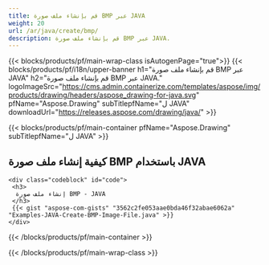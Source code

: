 ```yaml
---
title: قم بإنشاء ملف صورة BMP عبر JAVA
weight: 20
url: /ar/java/create/bmp/
description: قم بإنشاء ملف صورة BMP عبر JAVA.
---
```


{{< blocks/products/pf/main-wrap-class isAutogenPage="true">}}
{{< blocks/products/pf/i18n/upper-banner h1="قم بإنشاء ملف صورة BMP عبر JAVA" h2="قم بإنشاء ملف صورة BMP عبر JAVA." logoImageSrc="https://cms.admin.containerize.com/templates/aspose/img/products/drawing/headers/aspose_drawing-for-java.svg" pfName="Aspose.Drawing" subTitlepfName="ل JAVA" downloadUrl="https://releases.aspose.com/drawing/java/" >}}

{{< blocks/products/pf/main-container pfName="Aspose.Drawing" subTitlepfName="ل JAVA" >}}

<h2>كيفية إنشاء ملف صورة BMP باستخدام JAVA</h2>

    <div class="codeblock" id="code">
     <h3>
      إنشاء ملف صورة BMP - JAVA
     </h3>
     {{< gist "aspose-com-gists" "3562c2fe053aae0bda46f32abae6062a" "Examples-JAVA-Create-BMP-Image-File.java" >}}
    </div>

{{< /blocks/products/pf/main-container >}}


{{< /blocks/products/pf/main-wrap-class >}}
